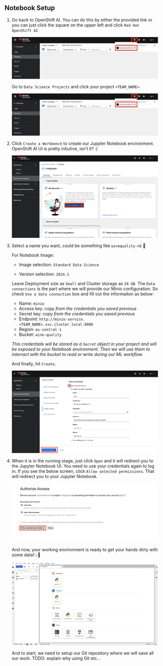 ## Notebook Setup

1. Go back to OpenShift AI. You can do this by either the provided link or you can just click the square on the upper left and click `Red Hat OpenShift AI` 

    ![openshift-ai-ui.png](./images/openshift-ai-ui.png)

    Go to `Data Science Projects` and click your project `<TEAM_NAME>`.

    ![openshift-ai-ui.png](./images/openshift-ai-ui.png)

2. Click `Create a Workbench` to create our Jupyter Notebook environment. OpenShift AI UI is pretty intiutive, isn't it? :)

    ![create-a-workbench.png](./images/create-a-workbench.png)

3. Select a name you want, could be something like `winequality-nb` 🍷

    For Notebook Image: 

    - Image selection: `Standard Data Science`

    - Version selection: `2024.1`

    <!-- TODO: update this with the custom image. -->

    Leave Deployment size as `Small` and Cluster storage as `20 GB`. The `Data connections` is the part where we will provide our Minio configuration. So check `Use a data connection` box and fill out the informaiton as below:

    - Name: `minio`
    - Access key: _copy from the credentials you saved previous_
    - Secret key: _copy from the credentials you saved previous_
    - Endpoint: `http://minio-service.<TEAM_NAME>.svc.cluster.local:9000`
    - Region: `eu-central-1`
    - Bucket: `wine-quality` 

    _This credentials will be stored as a `Secret` object in your project and will be exposed to your Notebook environment. Then we will use them to interract with the bucket to read or write during our ML workflow._

    And finally, hit `Create`.

    ![create-a-workbench-2.png](./images/create-a-workbench-2.png)

4. When it is in the running stage, just click `Open` and it will redirect you to the Jupyter Notebook UI. You need to use your credentials again to log in. If you see the below screen, click `Allow selected permissions`. That will redirect you to your Jupyter Notebook.

    ![create-a-workbench-4.png](./images/create-a-workbench-4.png)

    And now, your working environment is ready to get your hands dirty with some data!💥💪

    ![jupyter-notebook-ui.png](./images/jupyter-notebook-ui.png)

    And to start, we need to setup our Git repository where we will save all our work. TODO: explain why using Git etc...